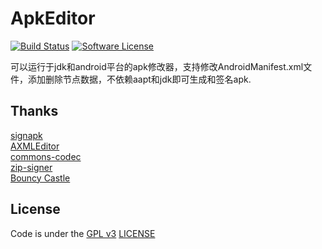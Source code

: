 # ApkEditor
[![Build Status](https://travis-ci.org/8enet/apkeditor.svg?branch=master)](https://travis-ci.org/8enet/apkeditor)  [![Software License](https://img.shields.io/badge/license-GPLv3-blue.svg)](LICENSE)
    
可以运行于jdk和android平台的apk修改器，支持修改AndroidManifest.xml文件，添加删除节点数据，不依赖aapt和jdk即可生成和签名apk.

## Thanks
[signapk](https://github.com/android/platform_build/tree/master/tools/signapk)   
[AXMLEditor](https://github.com/ntop001/AXMLEditor)   
[commons-codec](https://github.com/apache/commons-codec)   
[zip-signer](https://code.google.com/p/zip-signer/)   
[Bouncy Castle](http://www.bouncycastle.org/java.html)
## License
Code is under the [GPL v3](https://gnu.org/licenses/gpl.html) [LICENSE](https://github.com/8enet/apkeditor/tree/master/LICENSE.txt)
